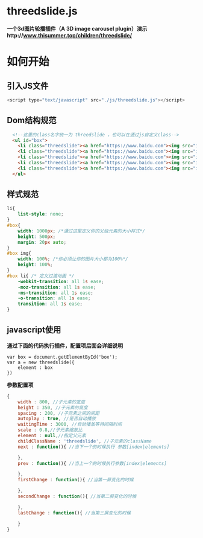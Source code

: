 # threedslide.js
**一个3d图片轮播插件（A 3D image carousel plugin）演示http://www.thisummer.top/children/threedslide/**
# 如何开始
## 引入JS文件
```javascript
<script type="text/javascript" src="./js/threedslide.js"></script>
```
## Dom结构规范
```html
  <!--这里的class名字统一为 threedslide ，也可以在通过js自定义class-->
  <ul id="box">
	<li class="threedslide"><a href="https://www.baidu.com"><img src="images/1.jpg"></a></li>
	<li class="threedslide"><a href="https://www.baidu.com"><img src="images/2.jpg"></a></li>
	<li class="threedslide"><a href="https://www.baidu.com"><img src="images/3.jpg"></a></li>
	<li class="threedslide"><a href="https://www.baidu.com"><img src="images/4.jpg"></a></li>
	<li class="threedslide"><a href="https://www.baidu.com"><img src="images/5.jpg"></a></li>
  </ul>
```

## 样式规范
```css
li{
	list-style: none;
}
#box{
	width: 1000px; /*通过这里定义你的父级元素的大小样式*/
	height: 500px;
	margin: 20px auto;
}
#box img{
	width: 100%; /*你必须让你的图片大小都为100%*/
	height: 100%;
}
#box li{ /* 定义过渡动画 */
	-webkit-transition: all 1s ease;
	-moz-transition: all 1s ease;
	-ms-transition: all 1s ease;
	-o-transition: all 1s ease;
	transition: all 1s ease;
}
```
## javascript使用
**通过下面的代码执行插件，配置项后面会详细说明**
```
var box = document.getElementById('box');
var a = new threedslide({
	element : box
})
```
**参数配置项**

```javascript
{
	width : 800, //子元素的宽度
	height : 350, //子元素的高度
	spacing : 200, //子元素之间的间距
	autoplay : true, //是否自动播放
	waitingTime : 3000, //自动播放等待间隔时间
	scale : 0.8,//子元素缩放比
	element : null,//指定父元素
	childClassName : 'threedslide', //子元素的className
	next : function(){ //当下一个的时候执行 参数[index|elements]

	},
	prev : function(){ //当上一个的时候执行参数[index|elements]

	},
	firstChange : function(){ //当第一屏变化的时候

	},
	secondChange : function(){ //当第二屏变化的时候

	},
	lastChange : function(){ //当第三屏变化的时候

	}
}
```
